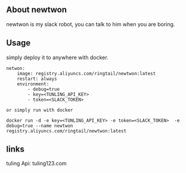 ## About newtwon
newtwon is my slack robot, you can talk to him when you are boring.   
## Usage
simply deploy it to anywhere with docker.

```
netwon:
    image: registry.aliyuncs.com/ringtail/newtwon:latest
    restart: always
    environment:
        - debug=true
        - key=<TUNLING_API_KEY>
        - token=<SLACK_TOKEN>

or simply run with docker 

docker run -d -e key=<TUNLING_API_KEY> -e token=<SLACK_TOKEN>  -e debug=true --name newtwon registry.aliyuncs.com/ringtail/newtwon:latest
```



## links  
tuling Api: tuling123.com
